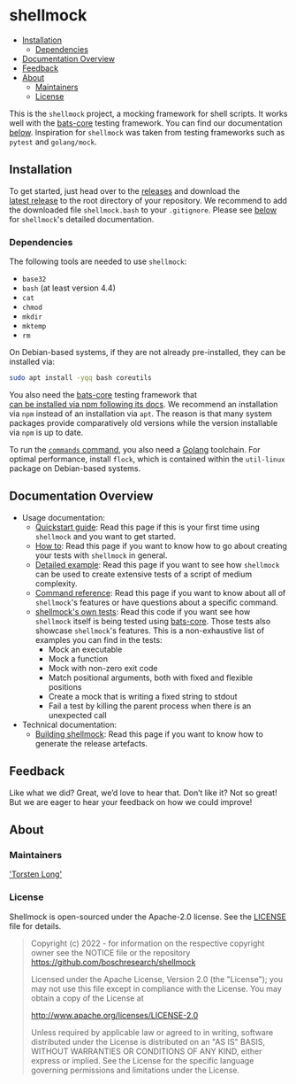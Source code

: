 <!---
  Copyright (c) 2022 - for information on the respective copyright owner
  see the NOTICE file or the repository
  https://github.com/boschresearch/shellmock

  Licensed under the Apache License, Version 2.0 (the "License"); you may not
  use this file except in compliance with the License. You may obtain a copy of
  the License at

    http://www.apache.org/licenses/LICENSE-2.0

  Unless required by applicable law or agreed to in writing, software
  distributed under the License is distributed on an "AS IS" BASIS, WITHOUT
  WARRANTIES OR CONDITIONS OF ANY KIND, either express or implied. See the
  License for the specific language governing permissions and limitations under
  the License.
-->

# shellmock <!-- omit in toc -->

- [Installation](#installation)
  - [Dependencies](#dependencies)
- [Documentation Overview](#documentation-overview)
- [Feedback](#feedback)
- [About](#about)
  - [Maintainers](#maintainers)
  - [License](#license)

This is the `shellmock` project, a mocking framework for shell scripts.
It works well with the [bats-core] testing framework.
You can find our documentation [below](#documentation-overview).
Inspiration for `shellmock` was taken from testing frameworks such as `pytest`
and `golang/mock`.

## Installation

To get started, just head over to the [releases] and download the
[latest release][latest-release] to the root directory of your repository.
We recommend to add the downloaded file `shellmock.bash` to your `.gitignore`.
Please see [below](#documentation-overview) for `shellmock`'s detailed
documentation.

### Dependencies

The following tools are needed to use `shellmock`:

- `base32`
- `bash` (at least version 4.4)
- `cat`
- `chmod`
- `mkdir`
- `mktemp`
- `rm`

On Debian-based systems, if they are not already pre-installed, they can be
installed via:

```bash
sudo apt install -yqq bash coreutils
```

You also need the [bats-core] testing framework that
[can be installed via npm following its docs][bats-npm-install].
We recommend an installation via `npm` instead of an installation via `apt`.
The reason is that many system packages provide comparatively old versions while
the version installable via `npm` is up to date.

To run the [`commands` command](./docs/usage.md#commands), you also need a
[Golang][golang] toolchain.
For optimal performance, install `flock`, which is contained within the
`util-linux` package on Debian-based systems.

## Documentation Overview

- Usage documentation:
  - [Quickstart guide]:
    Read this page if this is your first time using `shellmock` and you want to
    get started.
  - [How to]:
    Read this page if you want to know how to go about creating your tests with
    `shellmock` in general.
  - [Detailed example]:
    Read this page if you want to see how `shellmock` can be used to create
    extensive tests of a script of medium complexity.
  - [Command reference]:
    Read this page if you want to know about all of `shellmock`'s features or
    have questions about a specific command.
  - [shellmock's own tests][shellmock-tests]:
    Read this code if you want see how `shellmock` itself is being tested using
    [bats-core].
    Those tests also showcase `shellmock`'s features.
    This is a non-exhaustive list of examples you can find in the tests:
    - Mock an executable
    - Mock a function
    - Mock with non-zero exit code
    - Match positional arguments, both with fixed and flexible positions
    - Create a mock that is writing a fixed string to stdout
    - Fail a test by killing the parent process when there is an unexpected call
- Technical documentation:
  - [Building shellmock]:
    Read this page if you want to know how to generate the release artefacts.

## Feedback

Like what we did?
Great, we’d love to hear that.
Don’t like it?
Not so great!
But we are eager to hear your feedback on how we could improve!

## About

### Maintainers

['Torsten Long']

### License

Shellmock is open-sourced under the Apache-2.0 license.
See the [LICENSE] file for details.

> Copyright (c) 2022 - for information on the respective copyright owner see the
> NOTICE file or the repository https://github.com/boschresearch/shellmock
>
> Licensed under the Apache License, Version 2.0 (the "License"); you may not
> use this file except in compliance with the License.
> You may obtain a copy of the License at
>
> http://www.apache.org/licenses/LICENSE-2.0
>
> Unless required by applicable law or agreed to in writing, software
> distributed under the License is distributed on an "AS IS" BASIS, WITHOUT
> WARRANTIES OR CONDITIONS OF ANY KIND, either express or implied.
> See the License for the specific language governing permissions and
> limitations under the License.

<!---
  Copyright (c) 2022 - for information on the respective copyright owner
  see the NOTICE file or the repository
  https://github.com/boschresearch/shellmock

  Licensed under the Apache License, Version 2.0 (the "License"); you may not
  use this file except in compliance with the License. You may obtain a copy of
  the License at

    http://www.apache.org/licenses/LICENSE-2.0

  Unless required by applicable law or agreed to in writing, software
  distributed under the License is distributed on an "AS IS" BASIS, WITHOUT
  WARRANTIES OR CONDITIONS OF ANY KIND, either express or implied. See the
  License for the specific language governing permissions and limitations under
  the License.
-->

<!-- link-category: dependencies -->

[bats-core]: https://bats-core.readthedocs.io/ "bats core website"
[bats-npm-install]: https://bats-core.readthedocs.io/en/stable/installation.html#any-os-npm
[golang]: https://go.dev/doc/install
[LICENSE]: ./LICENSE

<!-- link-category: docs -->

[Building shellmock]: ./docs/build.md
[Command reference]: ./docs/usage.md
[Detailed example]: ./docs/example.md
[How to]: ./docs/howto.md
[Quickstart guide]: ./docs/quickstart.md

<!-- link-category: how to set up and use -->

[shellmock-tests]: ./tests/main.bats "shellmock tests"

<!-- link-category: maintainer -->

['Torsten Long']: https://github.com/razziel89

<!-- link-category: releases -->

[latest-release]: https://github.com/boschresearch/shellmock/releases/latest "latest release"
[releases]: https://github.com/boschresearch/shellmock/releases "releases"

